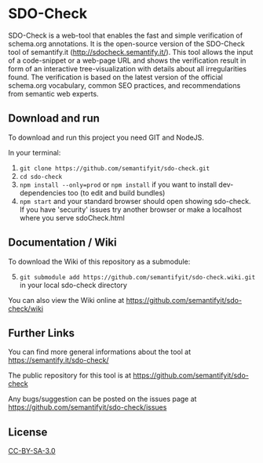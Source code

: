 # SDO-Check

SDO-Check is a web-tool that enables the fast and simple verification of schema.org annotations. It is the open-source version of the SDO-Check tool of semantify.it (http://sdocheck.semantify.it/). This tool allows the input of a code-snippet or a web-page URL and shows the verification result in form of an interactive tree-visualization with details about all irregularities found.  The verification is based on the latest version of the official schema.org vocabulary, common SEO practices, and recommendations from semantic web experts.

## Download and run

To download and run this project you need GIT and NodeJS.

In your terminal:

1. `git clone https://github.com/semantifyit/sdo-check.git`
2. `cd sdo-check`
3. `npm install --only=prod` or `npm install` if you want to install dev-dependencies too (to edit and build bundles)
4. `npm start` and your standard browser should open showing sdo-check. If you have 'security' issues try another browser or make a localhost where you serve sdoCheck.html

## Documentation / Wiki

To download the Wiki of this repository as a submodule:

5. `git submodule add https://github.com/semantifyit/sdo-check.wiki.git` in your local sdo-check directory

You can also view the Wiki online at https://github.com/semantifyit/sdo-check/wiki

## Further Links

You can find more general informations about the tool at https://semantify.it/sdo-check/

The public repository for this tool is at https://github.com/semantifyit/sdo-check

Any bugs/suggestion can be posted on the issues page at https://github.com/semantifyit/sdo-check/issues

## License 

[CC-BY-SA-3.0](https://creativecommons.org/licenses/by-sa/3.0/)